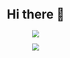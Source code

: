 <h1 align= "center">Hi there 👋</h1>

<!--
**karolstawowski/karolstawowski** is a ✨ _special_ ✨ repository because its `README.md` (this file) appears on your GitHub profile.

Here are some ideas to get you started:

- 🔭 I’m currently working on ...
- 🌱 I’m currently learning ...
- 👯 I’m looking to collaborate on ...
- 🤔 I’m looking for help with ...
- 💬 Ask me about ...
- 📫 How to reach me: ...
- 😄 Pronouns: ...
- ⚡ Fun fact: ...
-->

<p align="center"><img src="https://github-readme-stats.vercel.app/api/top-langs/?username=karolstawowski&hide=html&theme=github_dark"></p>
<p align="center"><img src="https://github-readme-stats.vercel.app/api?username=karolstawowski&show_icons=true&theme=github_dark&hide=stars,prs"></p>

